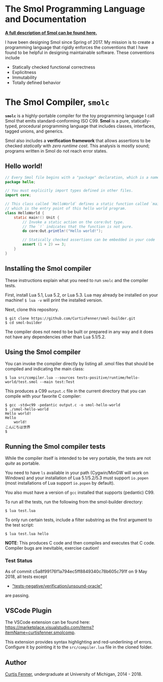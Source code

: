 # The Smol Programming Language and Documentation

**[A full description of Smol can be found here.](docs/smol.md)**

I have been designing Smol since Spring of 2017.
My mission is to create a programming language that rigidly enforces the
conventions that I have found to be helpful
in designing maintainable software. These conventions include
* Statically checked functional correctness
* Explicitness
* Immutability
* Totally defined behavior

# The Smol Compiler, `smolc`

**`smolc`** is a highly-portable compiler for the toy programming language I
call Smol that emits standard-conforming ISO C99.
**Smol** is a pure, statically-typed, procedural programming language that
includes classes, interfaces, tagged unions, and generics.

Smol also includes a **verification framework** that allows assertions to be
checked *statically* with *zero runtime cost*. This analysis is mostly sound;
programs written in Smol do not reach error states.

## Hello world!

```java
// Every Smol file begins with a "package" declaration, which is a namespace.
package hello;

// You must explicitly import types defined in other files.
import core;

// This class called `HelloWorld` defines a static function called `main`,
// which is the entry point of this hello world program.
class HelloWorld {
	static main!() Unit {
		// Invoke a static action on the core:Out type.
		// The `!` indicates that the function is not pure.
		do core:Out.println!("Hello world!");

		// Statically checked assertions can be embedded in your code
		assert (1 + 2) == 3;
	}
}
```

## Installing the Smol compiler

These instructions explain what you need to run `smolc` and the compiler tests.

First, install Lua 5.1, Lua 5.2, or Lua 5.3. Lua may already be installed on
your machine!
`$ lua -v` will print the installed version.

Next, clone this repository.

```
$ git clone https://github.com/CurtisFenner/smol-builder.git
$ cd smol-builder
```

The compiler does not need to be built or prepared in any way and it does not
have any dependencies other than Lua 5.1/5.2.

## Using the Smol compiler

You can invoke the compiler directly by listing all .smol files that should be
compiled and indicating the main class:

```
$ lua src/compiler.lua --sources tests-positive/runtime/hello-world/test.smol --main test:Test
```

This produces a C99 `output.c` file in the current directory that you can
compile with your favorite C compiler:

```
$ gcc -std=c99 -pedantic output.c -o smol-hello-world
$ ./smol-hello-world
Hello world!
Hello
	world!
こんにちは世界
$
```

## Running the Smol compiler tests

While the compiler itself is intended to be very portable, the tests are not
*quite* as portable.

You need to have `ls` available in your path (Cygwin/MinGW will work on Windows)
and your installation of Lua 5.1/5.2/5.3 must support `io.popen`
(most installations of Lua support `io.popen` by default).

You also must have a version of `gcc` installed that supports (pedantic) C99.

To run all the tests, run the following from the smol-builder directory:

```
$ lua test.lua
```

To only run certain tests, include a filter substring as the first argument to
the test script:

```
$ lua test.lua hello
```

**NOTE**: This produces C code and then compiles and executes that C code.
Compiler bugs are inevitable, exercise caution!

### Test Status

As of commit c5a8f99176f1a794ec5ff8849340c78b605c791f on 9 May 2018, all tests except

* ["tests-negative/verification/unsound-oracle"](docs/smol.md#nonterminating-conditions)

are passing. 

## VSCode Plugin

The VSCode extension can be found here:
https://marketplace.visualstudio.com/items?itemName=curtisfenner.smolcomp.

This extension provides syntax highlighting and red-underlining of errors.
Configure it by pointing it to the `src/compiler.lua` file in the cloned folder.

## Author

[Curtis Fenner](http://curtisfenner.com),
undergraduate at University of Michigan, 2014 - 2018.
